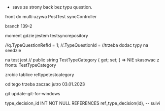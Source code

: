 

- save ze strony back bez typu question. 

front do multi uzywa PostTest syncController

branch 139-2

moment gdzie jestem testsyncrepository

//q.TypeQuestionRefId = 1;  //.TypeQuestionId = //trzeba dodac typy na seedzie

na test jest //     public string TestTypeCategory { get; set; } => NIE skasowac z frontu TestTypeCategory 

zrobic tablice reftypetestcategory

od tego trzeba zaczac jutro 03.01.2023

git update-git-for-windows

type_decision_id INT NOT NULL REFERENCES ref_type_decision(id), -- suivi